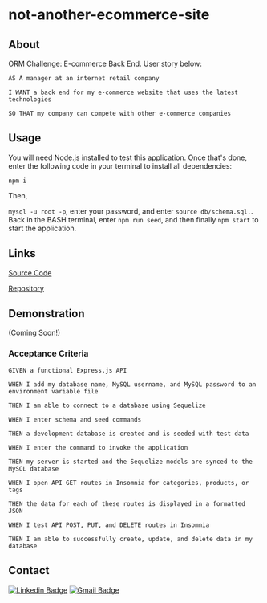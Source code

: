 # not-another-ecommerce-site

## About

ORM Challenge: E-commerce Back End. User story below:

`AS A manager at an internet retail company`

`I WANT a back end for my e-commerce website that uses the latest technologies`

`SO THAT my company can compete with other e-commerce companies`

## Usage

You will need Node.js installed to test this application. Once that's done, enter the following code in your terminal to install all dependencies:

`npm i`

Then,

`mysql -u root -p`, enter your password, and enter `source db/schema.sql.`. Back in the BASH terminal, enter  `npm run seed`, and then finally `npm start` to start the application.

## Links

[Source Code](https://github.com/coding-boot-camp/fantastic-umbrella)

[Repository](https://github.com/nrenner0211/not-another-ecommerce-site)

## Demonstration

(Coming Soon!)

### Acceptance Criteria

`GIVEN a functional Express.js API`

`WHEN I add my database name, MySQL username, and MySQL password to an environment variable file`

`THEN I am able to connect to a database using Sequelize`

`WHEN I enter schema and seed commands`

`THEN a development database is created and is seeded with test data`

`WHEN I enter the command to invoke the application`

`THEN my server is started and the Sequelize models are synced to the MySQL database`

`WHEN I open API GET routes in Insomnia for categories, products, or tags`

`THEN the data for each of these routes is displayed in a formatted JSON`

`WHEN I test API POST, PUT, and DELETE routes in Insomnia`

`THEN I am able to successfully create, update, and delete data in my database`

## Contact

[![Linkedin Badge](https://img.shields.io/badge/-nrenner0211-blue?style=flat-square&logo=Linkedin&logoColor=white&link=https://www.linkedin.com/in/nrenner0211/)](https://www.linkedin.com/in/nrenner0211/)
[![Gmail Badge](https://img.shields.io/badge/-nrenner0211@gmail.com-c14438?style=flat-square&logo=Gmail&logoColor=white&link=mailto:nrenner0211@gmail.com)](mailto:nrenner0211@gmail.com)
